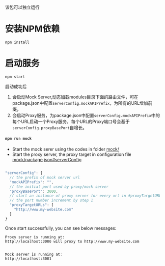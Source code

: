 该包可以独立运行

# 安装NPM依赖
`npm install`

# 启动服务
`npm start`

启动成功后
1. 会启动Mock Server,动态加载modules目录下面的路由文件，可在package.json中配置`serverConfig.mockAPIPrefix`，为所有的URL增加前缀。
2. 会启动Proxy服务，为package.json中配置`serverConfig.mockAPIPrefix`中的每个URL启动一个Proxy服务，每个URL的Proxy端口号会基于`serverConfig.proxyBasePort`自增长。

#### `npm run mock`

* Start the mock serer using the codes in folder [mock/](https://github.com/hero-mobile/hero-cli/tree/master/template/mock)
* Start the proxy server, the proxy target in configuration file [mock/package.json#serverConfig](https://github.com/hero-mobile/hero-cli/blob/master/template/mock/package.json)

```javascript

"serverConfig": {
  // the prefix of mock server url
  "mockAPIPrefix": "",
  // the initial port used by proxy/mock server
  "proxyBasePort": 3000,
  // start an instance of proxy server for every url in #proxyTargetURLs
  // the port number increment by step 1
  "proxyTargetURLs": [
    "http://www.my-website.com"
  ]
}

```

Once start successfully, you can see below messages:

```
Proxy server is running at:
http://localhost:3000 will proxy to http://www.my-website.com


Mock server is running at:
http://localhost:3001
```
